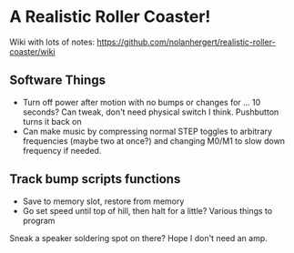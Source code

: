 # A Realistic Roller Coaster!

Wiki with lots of notes: https://github.com/nolanhergert/realistic-roller-coaster/wiki


## Software Things
  * Turn off power after motion with no bumps or changes for ... 10 seconds? Can tweak, don't need physical switch I think. Pushbutton turns it back on
  * Can make music by compressing normal STEP toggles to arbitrary frequencies (maybe two at once?) and changing M0/M1 to slow down frequency if needed.
  
## Track bump scripts functions
  * Save to memory slot, restore from memory
  * Go set speed until top of hill, then halt for a little? Various things to program

Sneak a speaker soldering spot on there? Hope I don't need an amp. 